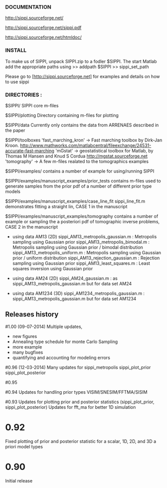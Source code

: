 ### DOCUMENTATION

http://sippi.sourceforge.net/

http://sippi.sourceforge.net/sippi.pdf

http://sippi.sourceforge.net/htmldoc/

### INSTALL
To make us of SIPPI, unpack SIPPI.zip to a fodler $SIPPI. 
The start Matlab add the appropriate paths using
	>> addpath $SIPPI
	>> sippi_set_path

Please go to [http://sippi.sourceforge.net] for examples and details on how to use sippi
	
	
### DIRECTORIES :

$SIPPI/
  SIPPI core m-files
  
$SIPPI/plotting
  Directory containing m-files for plotting

  $SIPPI/data
  Currently only contains the data from ARRENAES described in the paper

  $SIPPI/toolboxes
  'fast_marching_kron' -> Fast marching toolbox by Dirk-Jan Kroon. 
         http://www.mathworks.com/matlabcentral/fileexchange/24531-accurate-fast-marching
  'mGstat' -> geostatistical toolbox for Matlab, by Thomas M Hansen and Knud S Cordua
         http://mgstat.sourceforge.net
  'tomography' -> A few m-files realated to the tomographics examples

$SIPPI/examples/ 
  contains a number of example for using/running SIPPI

$SIPPI/examples/manuscript_examples/prior_tests
  contains m-files used to generate samples from the prior pdf of a number 
  of different prior type models

$SIPPI/examples/manuscript_examples/case_line_fit
  sippi_line_fit.m demonstrates fitting a straight lin, CASE 1 in the manuscript
  
$SIPPI/examples/manuscript_examples/tomography
  contains a number of example or sampling the a posteriori pdf of 
  tomographic inverse problems, CASE 2 in the manuscript

  - using data AM13 (2D)
  sippi_AM13_metropolis_gaussian.m : Metropolis sampling using Gaussian prior
  sippi_AM13_metropolis_bimodal.m : Metropolis sampling using Gaussian prior / bimodal distribution
  sippi_AM13_metropolis_uniform.m : Metropolis sampling using Gaussian prior / uniform distribution
  sippi_AM13_rejection_gaussian.m : Rejection sampling using Gaussian prior
  sippi_AM13_least_squares.m : Least squares inversion using Gaussian prior
  
  - using data AM24 (2D)
  sippi_AM24_gaussian.m : as sippi_AM13_metropolis_gaussian.m but for data set AM24

  - using data AM1234 (3D)
  sippi_AM1234_metropolis_gaussian.m : sippi_AM13_metropolis_gaussian.m but for data set AM1234
  
## Releases history

#1.00 (09-07-2014)
Multiple updates, 
* new figures
* Annealing type schedule for monte Carlo Sampling
* more example
* many bugfixes
* quantifying and accounting for modeling errors

#0.96 (12-03-2014)
Many updates for 
sippi_metropolis
sippi_plot_prior
sippi_plot_posterior


#0.95

#0.94
Updates for handling prior types VISIM/SNESIM/FFTMA/SISIM

#0.93 
Updates for plotting prior and posterior statistics (sippi_plot_prior, sippi_plot_posterior)
Updates for fft_ma for better 1D simulation

# 0.92
Fixed plotting of prior and posterior statistic for a scalar, 1D, 2D, and 3D a priori model types

# 0.90
Initial release
